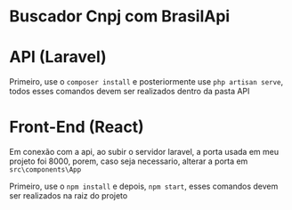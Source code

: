 # Buscador Cnpj com BrasilApi


# API (Laravel)

Primeiro, use o `composer install` e posteriormente use `php artisan serve`, todos esses comandos devem ser realizados dentro da pasta API 

# Front-End (React)

Em conexão com a api, ao subir o servidor laravel, a porta usada em meu projeto foi 8000, porem, caso seja necessario, alterar a porta em `src\components\App`

Primeiro, use o `npm install` e depois, `npm start`, esses comandos devem ser realizados na raiz do projeto


